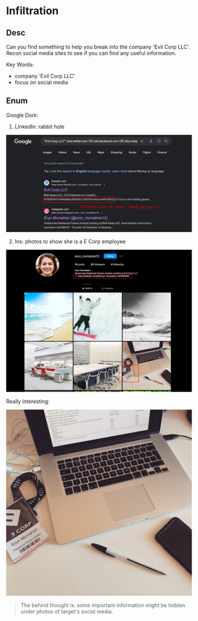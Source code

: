 # Infiltration

## Desc
Can you find something to help you break into the company 'Evil Corp LLC'. Recon social media sites to see if you can find any useful information.

Key Words:

- company 'Evil Corp LLC'
- focus on social media

## Enum

Google Dork:

1. LinkedIn: rabbit hole

![image-20240319002243420](./Infiltration.assets/image-20240319002243420.png)

2. Ins: photos to show she is a E Corp employee

![image-20240319002418361](./Infiltration.assets/image-20240319002418361.png)

Really interesting:

![image-20240319002437924](./Infiltration.assets/image-20240319002437924.png)

> The behind thought is: some important information might be hidden under photos of target's social media.
